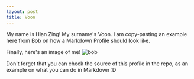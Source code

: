```yaml
---
layout: post
title: Voon
---
```


My name is Hian Zing! My surname's Voon. I am copy-pasting an example here from Bob on how a Markdown Profile should look like.

Finally, here's an image of me!
![bob](https://cdn4.iconfinder.com/data/icons/love-cartoon-vol-1/100/boy_stick_stickman_human_alone_happy-512.png)

Don't forget that you can check the source of this profile in the repo, as an example on what you can do in Markdown :D